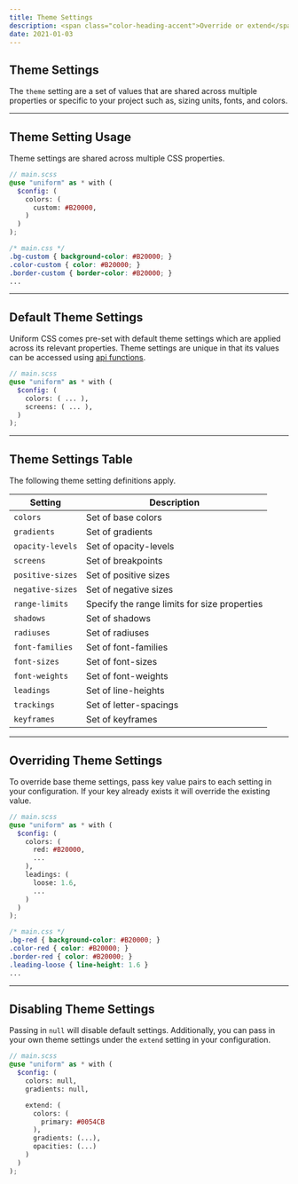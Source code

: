 ```yaml
---
title: Theme Settings
description: <span class="color-heading-accent">Override or extend</span> style to match your theme
date: 2021-01-03
---
```



## Theme Settings

The `theme` setting are a set of values that are shared across multiple properties or specific to your project such as, sizing units, fonts, and colors.



---

## Theme Setting Usage

Theme settings are shared across multiple CSS properties.

```scss
// main.scss
@use "uniform" as * with (
  $config: (
    colors: (
      custom: #B20000,
    )
  )
);
```

```css
/* main.css */
.bg-custom { background-color: #B20000; }
.color-custom { color: #B20000; }
.border-custom { border-color: #B20000; }
...
```

---

## Default Theme Settings

Uniform CSS comes pre-set with default theme settings which are applied across its relevant properties. Theme settings are unique in that its values can be accessed using [api functions](/docs/api-functions).

```scss
// main.scss
@use "uniform" as * with (
  $config: (
    colors: ( ... ),
    screens: ( ... ),
  )
);
```

---

## Theme Settings Table

The following theme setting definitions apply.

| Setting | Description |
| - | - |
| `colors` | Set of base colors |
| `gradients` | Set of gradients |
| `opacity-levels` | Set of opacity-levels |
| `screens` | Set of breakpoints |
| `positive-sizes` | Set of positive sizes |
| `negative-sizes` | Set of negative sizes |
| `range-limits` | Specify the range limits for size properties |
| `shadows` | Set of shadows |
| `radiuses` | Set of radiuses |
| `font-families` | Set of font-families |
| `font-sizes` | Set of font-sizes |
| `font-weights` | Set of font-weights |
| `leadings` | Set of line-heights |
| `trackings` | Set of letter-spacings |
| `keyframes` | Set of keyframes |



---

## Overriding Theme Settings

To override base theme settings, pass key value pairs to each setting in your configuration. If your key already exists it will override the existing value.

```scss
// main.scss
@use "uniform" as * with (
  $config: (
    colors: (
      red: #B20000,
      ...
    ),
    leadings: (
      loose: 1.6,
      ...
    )
  )
);
```

```css
/* main.css */
.bg-red { background-color: #B20000; }
.color-red { color: #B20000; }
.border-red { color: #B20000; }
.leading-loose { line-height: 1.6 }
...
```

---

## Disabling Theme Settings

Passing in `null` will disable default settings. Additionally, you can pass in your own theme settings under the `extend` setting in your configuration.

```scss
// main.scss
@use "uniform" as * with (
  $config: (
    colors: null,
    gradients: null,

    extend: (
      colors: (
        primary: #0054CB
      ),
      gradients: (...),
      opacities: (...)
    )
  )
);
```
